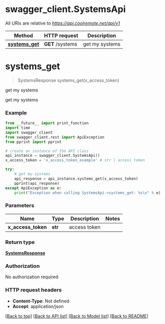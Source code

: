 # swagger_client.SystemsApi

All URIs are relative to *https://api.coolremote.net/api/v1*

Method | HTTP request | Description
------------- | ------------- | -------------
[**systems_get**](SystemsApi.md#systems_get) | **GET** /systems | get my systems

# **systems_get**
> SystemsResponse systems_get(x_access_token)

get my systems

get my systems

### Example
```python
from __future__ import print_function
import time
import swagger_client
from swagger_client.rest import ApiException
from pprint import pprint

# create an instance of the API class
api_instance = swagger_client.SystemsApi()
x_access_token = 'x_access_token_example' # str | access token

try:
    # get my systems
    api_response = api_instance.systems_get(x_access_token)
    pprint(api_response)
except ApiException as e:
    print("Exception when calling SystemsApi->systems_get: %s\n" % e)
```

### Parameters

Name | Type | Description  | Notes
------------- | ------------- | ------------- | -------------
 **x_access_token** | **str**| access token | 

### Return type

[**SystemsResponse**](SystemsResponse.md)

### Authorization

No authorization required

### HTTP request headers

 - **Content-Type**: Not defined
 - **Accept**: application/json

[[Back to top]](#) [[Back to API list]](../README.md#documentation-for-api-endpoints) [[Back to Model list]](../README.md#documentation-for-models) [[Back to README]](../README.md)

